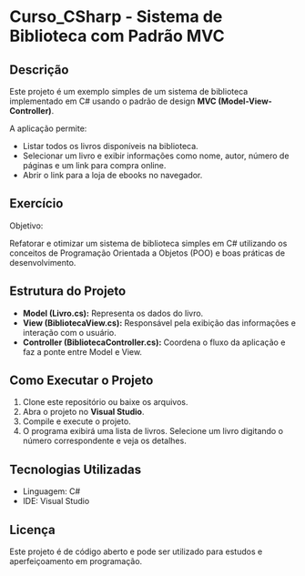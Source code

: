 ﻿# Curso_CSharp - Sistema de Biblioteca com Padrão MVC

## Descrição

Este projeto é um exemplo simples de um sistema de biblioteca implementado em C# usando o padrão de design **MVC (Model-View-Controller)**.

A aplicação permite:

- Listar todos os livros disponíveis na biblioteca.
- Selecionar um livro e exibir informações como nome, autor, número de páginas e um link para compra online.
- Abrir o link para a loja de ebooks no navegador.

## Exercício

Objetivo:

Refatorar e otimizar um sistema de biblioteca simples em C# utilizando os conceitos de Programação Orientada a Objetos (POO) e boas práticas de desenvolvimento.

## Estrutura do Projeto

- **Model (Livro.cs):** Representa os dados do livro.
- **View (BibliotecaView.cs):** Responsável pela exibição das informações e interação com o usuário.
- **Controller (BibliotecaController.cs):** Coordena o fluxo da aplicação e faz a ponte entre Model e View.

## Como Executar o Projeto

1. Clone este repositório ou baixe os arquivos.
2. Abra o projeto no **Visual Studio**.
3. Compile e execute o projeto.
4. O programa exibirá uma lista de livros. Selecione um livro digitando o número correspondente e veja os detalhes.

## Tecnologias Utilizadas

- Linguagem: C#
- IDE: Visual Studio

## Licença

Este projeto é de código aberto e pode ser utilizado para estudos e aperfeiçoamento em programação.
